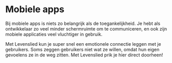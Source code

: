 # Mobiele apps

Bij mobiele apps is niets zo belangrijk als de toegankelijkheid. Je hebt als ontwikkelaar zo veel minder schermruimte om te communiceren, en ook zijn mobiele applicaties veel vluchtiger in gebruik.

Met Levenslied kun je super snel een emotionele connectie leggen met je gebruikers. Soms zeggen gebruikers niet wat ze willen, omdat hun eigen gevoelens ze in de weg zitten. Met Levenslied prik je hier direct doorheen!
